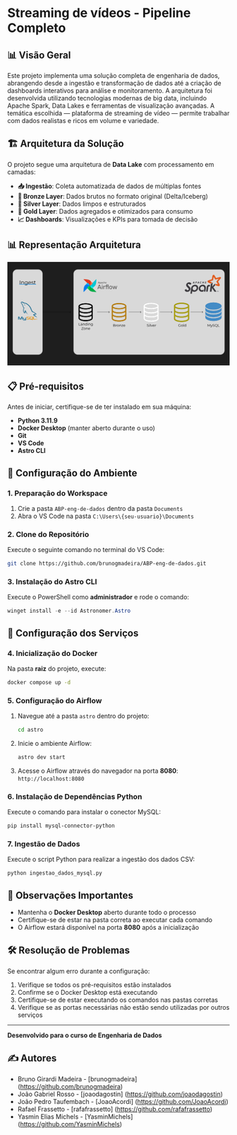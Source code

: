 # Streaming de vídeos - Pipeline Completo

## 📊 Visão Geral

Este projeto implementa uma solução completa de engenharia de dados, abrangendo desde a ingestão e transformação de dados até a criação de dashboards interativos para análise e monitoramento. A arquitetura foi desenvolvida utilizando tecnologias modernas de big data, incluindo Apache Spark, Data Lakes e ferramentas de visualização avançadas. A temática escolhida — plataforma de streaming de vídeo — permite trabalhar com dados realistas e ricos em volume e variedade.

## 🏗️ Arquitetura da Solução

O projeto segue uma arquitetura de **Data Lake** com processamento em camadas:

- **📥 Ingestão**: Coleta automatizada de dados de múltiplas fontes
- **🥉 Bronze Layer**: Dados brutos no formato original (Delta/Iceberg)
- **🥈 Silver Layer**: Dados limpos e estruturados
- **🥇 Gold Layer**: Dados agregados e otimizados para consumo
- **📈 Dashboards**: Visualizações e KPIs para tomada de decisão

## 📊 Representação Arquitetura

![representacao_arquiteura](assets/IMG_4819.png)

## 📋 Pré-requisitos

Antes de iniciar, certifique-se de ter instalado em sua máquina:

- **Python 3.11.9**
- **Docker Desktop** (manter aberto durante o uso)
- **Git**
- **VS Code**
- **Astro CLI**

## 🚀 Configuração do Ambiente

### 1. Preparação do Workspace

1. Crie a pasta `ABP-eng-de-dados` dentro da pasta `Documents`
2. Abra o VS Code na pasta `C:\Users\{seu-usuario}\Documents`

### 2. Clone do Repositório

Execute o seguinte comando no terminal do VS Code:

```bash
git clone https://github.com/brunogmadeira/ABP-eng-de-dados.git
```

### 3. Instalação do Astro CLI

Execute o PowerShell como **administrador** e rode o comando:

```powershell
winget install -e --id Astronomer.Astro
```

## 🔧 Configuração dos Serviços

### 4. Inicialização do Docker

Na pasta **raiz** do projeto, execute:

```bash
docker compose up -d
```

### 5. Configuração do Airflow

1. Navegue até a pasta `astro` dentro do projeto:
   ```bash
   cd astro
   ```

2. Inicie o ambiente Airflow:
   ```bash
   astro dev start
   ```

3. Acesse o Airflow através do navegador na porta **8080**: `http://localhost:8080`

### 6. Instalação de Dependências Python

Execute o comando para instalar o conector MySQL:

```bash
pip install mysql-connector-python
```

### 7. Ingestão de Dados

Execute o script Python para realizar a ingestão dos dados CSV:

```bash
python ingestao_dados_mysql.py
```

## 📝 Observações Importantes

- Mantenha o **Docker Desktop** aberto durante todo o processo
- Certifique-se de estar na pasta correta ao executar cada comando
- O Airflow estará disponível na porta **8080** após a inicialização

## 🛠️ Resolução de Problemas

Se encontrar algum erro durante a configuração:

1. Verifique se todos os pré-requisitos estão instalados
2. Confirme se o Docker Desktop está executando
3. Certifique-se de estar executando os comandos nas pastas corretas
4. Verifique se as portas necessárias não estão sendo utilizadas por outros serviços

---

**Desenvolvido para o curso de Engenharia de Dados**

## ✍️ Autores

* Bruno Girardi Madeira - [brunogmadeira] (https://github.com/brunogmadeira)
* João Gabriel Rosso - [joaodagostin] (https://github.com/joaodagostin)
* João Pedro Taufembach - [JoaoAcordi] (https://github.com/JoaoAcordi)
* Rafael Frassetto - [rafafrassetto] (https://github.com/rafafrassetto)
* Yasmin Elias Michels - [YasminMichels] (https://github.com/YasminMichels)


